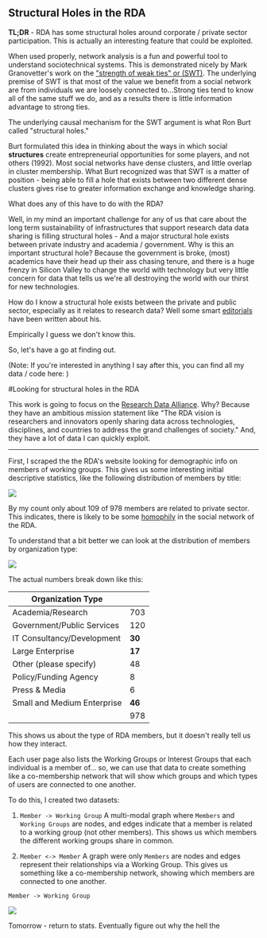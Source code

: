 ## Structural Holes in the RDA 

**TL;DR** - RDA has some structural holes around corporate / private sector participation. This is actually an interesting feature that could be exploited. 

When used properly, network analysis is a fun and powerful tool to understand sociotechnical systems. This is demonstrated nicely by Mark Granovetter's work on the ["strength of weak ties" or (SWT)](http://en.wikipedia.org/wiki/Mark_Granovetter#The_strength_of_weak_ties). The underlying premise of SWT is that most of the value we benefit from a social network are from individuals we are loosely connected to...Strong ties tend to know all of the same stuff we do, and as a results there is little information advantage to strong ties. 

The underlying causal mechanism for the SWT argument is what Ron Burt called "structural holes." 

Burt formulated this idea in thinking about the ways in which social **structures** create entrepreneurial opportunities for some players, and not others (1992). Most social networks have dense clusters, and little overlap in cluster membership. What Burt recognized was that SWT is a matter of position - being able to fill a hole that exists between two different dense clusters gives rise to greater information exchange and knowledge sharing. 

What does any of this have to do with the RDA?

Well, in my mind an important challenge for any of us that care about the long term sustainability of infrastructures that support research data data sharing is filling structural holes - And a major structural hole exists between private industry and academia / government. Why is this an important structural hole? Because the government is broke, (most) academics have their head up their ass chasing tenure, and there is a huge frenzy in Silicon Valley to change the world with technology but very little concern for data that tells us we're all destroying the world with our thirst for new technologies. 

How do I know a structural hole exists between the private and public sector, especially as it relates to research data? Well some smart [editorials](http://www.sciencemag.org/content/341/6146/616) have been written about his.

Empirically I guess we don't know this.         

So, let's have a go at finding out. 
         
(Note: If you're interested in anything I say after this, you can find all my data / code here: )

#Looking for structural holes in the RDA

This work is going to focus on the [Research Data Alliance](https://rd-alliance.org/about.html). Why? Because they have an ambitious mission statement like "The RDA vision is researchers and innovators openly sharing data across technologies, disciplines, and countries to address the grand challenges of society." And, they have a lot of data I can quickly exploit. 

---

First, I scraped the the RDA's website looking for demographic info on members of working groups. This gives us some interesting initial descriptive statistics, like the following distribution of members by title:

![](https://github.com/nniiicc/rda/raw/master/Images/RDA-Titles.jpeg)

By my count only about 109 of 978 members are related to private sector. This indicates, there is likely to be some [homophily](http://www.annualreviews.org/doi/abs/10.1146/annurev.soc.27.1.415) in the social network of the RDA. 

To understand that a bit better we can look at the distribution of members by  organization type:

![](https://github.com/nniiicc/rda/raw/master/Images/RDA-Orgs.jpeg)

The actual numbers break down like this:


| Organization Type                   |    |
|-------------------------------------|-----|
| Academia/Research                   | 703 |
| Government/Public Services          | 120 |
| IT Consultancy/Development          | **30**  |
| Large Enterprise                    | **17**  |
| Other (please specify) | 48  |
| Policy/Funding Agency               | 8   |
| Press & Media                       | 6   |
| Small and Medium Enterprise         |**46**  |
|                                     | 978 |


This shows us about the type of RDA members, but it doesn't really tell us how they interact. 

Each user page also lists the Working Groups or Interest Groups that each individual is a member of... so, we can use that data to create something like a co-membership network that will show which groups and which types of users are connected to one another. 




To do this, I created two datasets: 

1. `Member -> Working Group` A multi-modal graph where `Members` and `Working Groups` are nodes, and edges indicate that a member is related to a working group (not other members). This shows us which members the different working groups share in common.

2. `Member <-> Member` A graph were only `Members` are nodes and edges represent their relationships via a Working Group. This gives us something like a co-membership network, showing which members are connected to one another. 


`Member -> Working Group`

![](https://github.com/nniiicc/rda/raw/master/Images/WG-Mem-Networks.png)

Tomorrow - return to stats. Eventually figure out why the hell the 